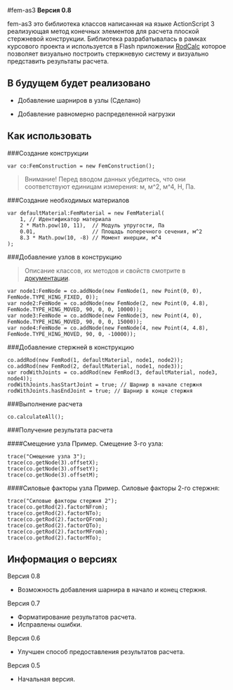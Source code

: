 #fem-as3
**Версия 0.8**

fem-as3 это библиотека классов написанная на языке ActionScript 3 реализующая метод конечных элементов для расчета плоской стержневой конструкции. Библиотека разрабатывалась в рамках курсового проекта и используется в Flash приложении [RodCalc](http://ninasb.ru/rodcalc.html) которое позволяет визуально построить стержневую систему и визуально представить результаты расчета.

## В будущем будет реализовано
+ Добавление шарниров в узлы (Сделано)
- Добавление равномерно распределенной нагрузки

## Как использовать

###Создание конструкции
```as3
var co:FemConstruction = new FemConstruction();
```

> Внимание! Перед вводом данных убедитесь, что они соответствуют
> единицам измерения: м, м^2, м^4, Н, Па.

###Создание необходимых материалов
```as3
var defaultMaterial:FemMaterial = new FemMaterial(
    1, // Идентификатор материала
    2 * Math.pow(10, 11),  // Модуль упругости, Па
    0.01,                  // Площадь поперечного сечения, м^2
    8.3 * Math.pow(10, -8) // Момент инерции, м^4
);
```

###Добавление узлов в конструкцию
> Описание классов, их методов и свойств смотрите в [документации](http://subdan.github.com/fem-as3/).

```as3
var node1:FemNode = co.addNode(new FemNode(1, new Point(0, 0), FemNode.TYPE_HING_FIXED, 0));
var node2:FemNode = co.addNode(new FemNode(2, new Point(0, 4.8), FemNode.TYPE_HING_MOVED, 90, 0, 0, 10000));
var node3:FemNode = co.addNode(new FemNode(3, new Point(4, 0), FemNode.TYPE_HING_MOVED, 90, 0, 0, 15000));
var node4:FemNode = co.addNode(new FemNode(4, new Point(4, 4.8), FemNode.TYPE_HING_MOVED, 90, 0, -10000));
```

###Добавление стержней в конструкцию
```as3
co.addRod(new FemRod(1, defaultMaterial, node1, node2));
co.addRod(new FemRod(2, defaultMaterial, node1, node3));
var rodWithJoints = co.addRod(new FemRod(3, defaultMaterial, node3, node4));
rodWithJoints.hasStartJoint = true; // Шарнир в начале стержня
rodWithJoints.hasEndJoint = true; // Шарнир в конце стержня
```

###Выполнение расчета
```as3
co.calculateAll();
```

###Получение результата расчета

####Смещение узла
Пример. Смещение 3-го узла:
```as3
trace("Смещение узла 3");
trace(co.getNode(3).offsetX);
trace(co.getNode(3).offsetY);
trace(co.getNode(3).offsetM);
```

####Силовые факторы узла
Пример. Силовые факторы 2-го стержня:
```as3
trace("Силовые факторы стержня 2");
trace(co.getRod(2).factorNFrom);
trace(co.getRod(2).factorNTo);
trace(co.getRod(2).factorQFrom);
trace(co.getRod(2).factorQTo);
trace(co.getRod(2).factorMFrom);
trace(co.getRod(2).factorMTo);
```

## Информация о версиях
Версия 0.8
- Возможность добавления шарнира в начало и конец стержня.

Версия 0.7
- Форматирование результатов расчета.
- Исправлены ошибки.

Версия 0.6
- Улучшен способ предоставления результатов расчета.

Версия 0.5
- Начальная версия.
